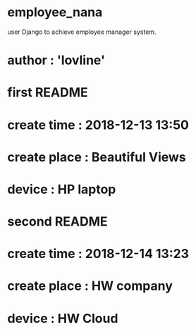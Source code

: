 # employee_nana
user Django to achieve employee manager system.

# author : 'lovline'

# first README
# create time : 2018-12-13 13:50
# create place : Beautiful Views
# device : HP laptop

# second README
# create time : 2018-12-14 13:23
# create place : HW company
# device : HW Cloud
